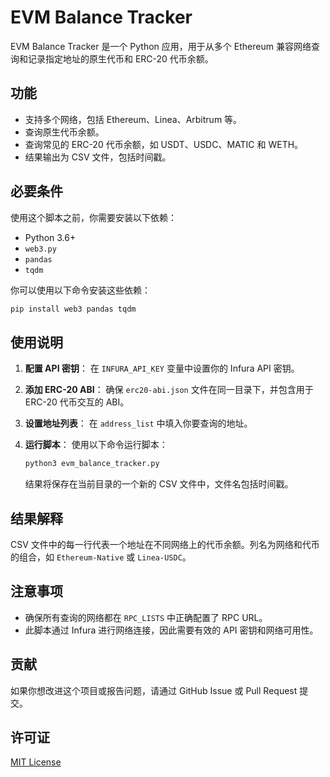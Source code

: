 # EVM Balance Tracker

EVM Balance Tracker 是一个 Python 应用，用于从多个 Ethereum 兼容网络查询和记录指定地址的原生代币和 ERC-20 代币余额。

## 功能

- 支持多个网络，包括 Ethereum、Linea、Arbitrum 等。
- 查询原生代币余额。
- 查询常见的 ERC-20 代币余额，如 USDT、USDC、MATIC 和 WETH。
- 结果输出为 CSV 文件，包括时间戳。

## 必要条件

使用这个脚本之前，你需要安装以下依赖：

- Python 3.6+
- `web3.py`
- `pandas`
- `tqdm`

你可以使用以下命令安装这些依赖：

```bash
pip install web3 pandas tqdm
```

## 使用说明

1. **配置 API 密钥**：
   在 `INFURA_API_KEY` 变量中设置你的 Infura API 密钥。

2. **添加 ERC-20 ABI**：
   确保 `erc20-abi.json` 文件在同一目录下，并包含用于 ERC-20 代币交互的 ABI。

3. **设置地址列表**：
   在 `address_list` 中填入你要查询的地址。

4. **运行脚本**：
   使用以下命令运行脚本：

   ```bash
   python3 evm_balance_tracker.py
   ```

   结果将保存在当前目录的一个新的 CSV 文件中，文件名包括时间戳。

## 结果解释

CSV 文件中的每一行代表一个地址在不同网络上的代币余额。列名为网络和代币的组合，如 `Ethereum-Native` 或 `Linea-USDC`。

## 注意事项

- 确保所有查询的网络都在 `RPC_LISTS` 中正确配置了 RPC URL。
- 此脚本通过 Infura 进行网络连接，因此需要有效的 API 密钥和网络可用性。

## 贡献

如果你想改进这个项目或报告问题，请通过 GitHub Issue 或 Pull Request 提交。

## 许可证

[MIT License](LICENSE)
